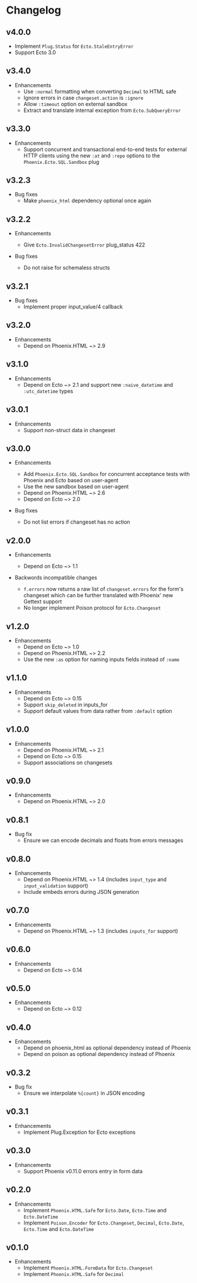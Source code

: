 # Changelog

## v4.0.0

  * Implement `Plug.Status` for `Ecto.StaleEntryError`
  * Support Ecto 3.0

## v3.4.0

* Enhancements
  * Use `:normal` formatting when converting `Decimal` to HTML safe
  * Ignore errors in case `changeset.action` is `:ignore`
  * Allow `:timeout` option on external sandbox
  * Extract and translate internal exception from `Ecto.SubQueryError`

## v3.3.0

* Enhancements
  * Support concurrent and transactional end-to-end tests for external   HTTP clients using the new `:at` and `:repo` options to the `Phoenix.Ecto.SQL.Sandbox` plug

## v3.2.3

* Bug fixes
  * Make `phoenix_html` dependency optional once again

## v3.2.2

* Enhancements
  * Give `Ecto.InvalidChangesetError` plug_status 422

* Bug fixes
  * Do not raise for schemaless structs

## v3.2.1

* Bug fixes
  * Implement proper input_value/4 callback

## v3.2.0

* Enhancements
  * Depend on Phoenix.HTML ~> 2.9

## v3.1.0

* Enhancements
  * Depend on Ecto ~> 2.1 and support new `:naive_datetime` and `:utc_datetime` types

## v3.0.1

* Enhancements
  * Support non-struct data in changeset

## v3.0.0

* Enhancements
  * Add `Phoenix.Ecto.SQL.Sandbox` for concurrent acceptance tests with Phoenix and Ecto based on user-agent
  * Use the new sandbox based on user-agent
  * Depend on Phoenix.HTML ~> 2.6
  * Depend on Ecto ~> 2.0

* Bug fixes
  * Do not list errors if changeset has no action

## v2.0.0

* Enhancements
  * Depend on Ecto ~> 1.1

* Backwords incompatible changes
  * `f.errors` now returns a raw list of `changeset.errors` for the form's changeset which can be further translated with Phoenix' new Gettext support
  * No longer implement Poison protocol for `Ecto.Changeset`

## v1.2.0

* Enhancements
  * Depend on Ecto ~> 1.0
  * Depend on Phoenix.HTML ~> 2.2
  * Use the new `:as` option for naming inputs fields instead of `:name`

## v1.1.0

* Enhancements
  * Depend on Ecto ~> 0.15
  * Support `skip_deleted` in inputs_for
  * Support default values from data rather from `:default` option

## v1.0.0

* Enhancements
  * Depend on Phoenix.HTML ~> 2.1
  * Depend on Ecto ~> 0.15
  * Support associations on changesets

## v0.9.0

* Enhancements
  * Depend on Phoenix.HTML ~> 2.0

## v0.8.1

* Bug fix
  * Ensure we can encode decimals and floats from errors messages

## v0.8.0

* Enhancements
  * Depend on Phoenix.HTML ~> 1.4 (includes `input_type` and `input_validation` support)
  * Include embeds errors during JSON generation

## v0.7.0

* Enhancements
  * Depend on Phoenix.HTML ~> 1.3 (includes `inputs_for` support)

## v0.6.0

* Enhancements
  * Depend on Ecto ~> 0.14

## v0.5.0

* Enhancements
  * Depend on Ecto ~> 0.12

## v0.4.0

* Enhancements
  * Depend on phoenix_html as optional dependency instead of Phoenix
  * Depend on poison as optional dependency instead of Phoenix

## v0.3.2

* Bug fix
  * Ensure we interpolate `%{count}` in JSON encoding

## v0.3.1

* Enhancements
  * Implement Plug.Exception for Ecto exceptions

## v0.3.0

* Enhancements
  * Support Phoenix v0.11.0 errors entry in form data

## v0.2.0

* Enhancements
  * Implement `Phoenix.HTML.Safe` for `Ecto.Date`, `Ecto.Time` and `Ecto.DateTime`
  * Implement `Poison.Encoder` for `Ecto.Changeset`, `Decimal`, `Ecto.Date`, `Ecto.Time` and `Ecto.DateTime`

## v0.1.0

* Enhancements
  * Implement `Phoenix.HTML.FormData` for `Ecto.Changeset`
  * Implement `Phoenix.HTML.Safe` for `Decimal`
